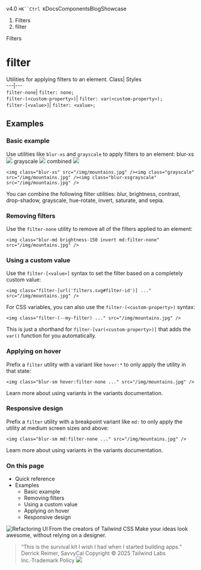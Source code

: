 v4.0
`⌘K``Ctrl K`DocsComponentsBlogShowcase
  1. Filters
  2. filter


Filters
# filter
Utilities for applying filters to an element.
Class| Styles  
---|---  
`filter-none`| `filter: none;`  
`filter-(<custom-property>)`| `filter: var(<custom-property>);`  
`filter-[<value>]`| `filter: <value>;`  
## Examples
### Basic example
Use utilities like `blur-xs` and `grayscale` to apply filters to an element:
blur-xs
![](https://images.unsplash.com/photo-1554629947-334ff61d85dc?ixid=MnwxMjA3fDB8MHxwaG90by1wYWdlfHx8fGVufDB8fHx8&ixlib=rb-1.2.1&auto=format&fit=crop&w=1000&h=1000&q=90)
grayscale
![](https://images.unsplash.com/photo-1554629947-334ff61d85dc?ixid=MnwxMjA3fDB8MHxwaG90by1wYWdlfHx8fGVufDB8fHx8&ixlib=rb-1.2.1&auto=format&fit=crop&w=1000&h=1000&q=90)
combined
![](https://images.unsplash.com/photo-1554629947-334ff61d85dc?ixid=MnwxMjA3fDB8MHxwaG90by1wYWdlfHx8fGVufDB8fHx8&ixlib=rb-1.2.1&auto=format&fit=crop&w=1000&h=1000&q=90)
```
<img class="blur-xs" src="/img/mountains.jpg" /><img class="grayscale" src="/img/mountains.jpg" /><img class="blur-xsgrayscale" src="/img/mountains.jpg" />
```

You can combine the following filter utilities: blur, brightness, contrast, drop-shadow, grayscale, hue-rotate, invert, saturate, and sepia.
### Removing filters
Use the `filter-none` utility to remove all of the filters applied to an element:
```
<img class="blur-md brightness-150 invert md:filter-none" src="/img/mountains.jpg" />
```

### Using a custom value
Use the `filter-[<value>]` syntax to set the filter based on a completely custom value:
```
<img class="filter-[url('filters.svg#filter-id')] ..." src="/img/mountains.jpg" />
```

For CSS variables, you can also use the `filter-(<custom-property>)` syntax:
```
<img class="filter-(--my-filter) ..." src="/img/mountains.jpg" />
```

This is just a shorthand for `filter-[var(<custom-property>)]` that adds the `var()` function for you automatically.
### Applying on hover
Prefix a `filter` utility with a variant like `hover:*` to only apply the utility in that state:
```
<img class="blur-sm hover:filter-none ..." src="/img/mountains.jpg" />
```

Learn more about using variants in the variants documentation.
### Responsive design
Prefix a `filter` utility with a breakpoint variant like `md:` to only apply the utility at medium screen sizes and above:
```
<img class="blur-sm md:filter-none ..." src="/img/mountains.jpg" />
```

Learn more about using variants in the variants documentation.
### On this page
  * Quick reference
  * Examples
    * Basic example
    * Removing filters
    * Using a custom value
    * Applying on hover
    * Responsive design


![Refactoring UI](https://tailwindcss.com/_next/image?url=%2F_next%2Fstatic%2Fmedia%2Fbook-promo.27d91093.png&w=256&q=75)
From the creators of Tailwind CSS
Make your ideas look awesome, without relying on a designer.
> “This is the survival kit I wish I had when I started building apps.”
> Derrick Reimer, SavvyCal
Copyright © 2025 Tailwind Labs Inc.·Trademark Policy
![](https://cdn.usefathom.com/?h=https%3A%2F%2Ftailwindcss.com&p=%2Fdocs%2Ffilter&r=&sid=PMFMDJGK&qs=%7B%7D&cid=64090170)
